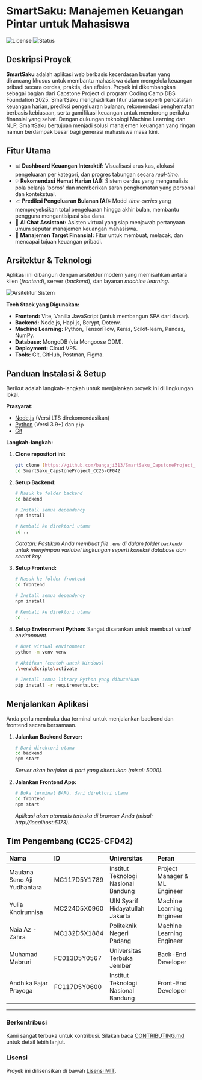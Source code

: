 # **SmartSaku: Manajemen Keuangan Pintar untuk Mahasiswa**

![License](https://img.shields.io/badge/license-MIT-blue.svg)
![Status](https://img.shields.io/badge/status-develop-red.svg)

## **Deskripsi Proyek**

**SmartSaku** adalah aplikasi web berbasis kecerdasan buatan yang dirancang khusus untuk membantu mahasiswa dalam mengelola keuangan pribadi secara cerdas, praktis, dan efisien. Proyek ini dikembangkan sebagai bagian dari Capstone Project di program Coding Camp DBS Foundation 2025. SmartSaku menghadirkan fitur utama seperti pencatatan keuangan harian, prediksi pengeluaran bulanan, rekomendasi penghematan berbasis kebiasaan, serta gamifikasi keuangan untuk mendorong perilaku finansial yang sehat. Dengan dukungan teknologi Machine Learning dan NLP, SmartSaku bertujuan menjadi solusi manajemen keuangan yang ringan namun berdampak besar bagi generasi mahasiswa masa kini.

## **Fitur Utama**

-   📊 **Dashboard Keuangan Interaktif:** Visualisasi arus kas, alokasi pengeluaran per kategori, dan progres tabungan secara *real-time*.
-   💡 **Rekomendasi Hemat Harian (AI):** Sistem cerdas yang menganalisis pola belanja 'boros' dan memberikan saran penghematan yang personal dan kontekstual.
-   📈 **Prediksi Pengeluaran Bulanan (AI):** Model *time-series* yang memproyeksikan total pengeluaran hingga akhir bulan, membantu pengguna mengantisipasi sisa dana.
-   🤖 **AI Chat Assistant:** Asisten virtual yang siap menjawab pertanyaan umum seputar manajemen keuangan mahasiswa.
-   🎯 **Manajemen Target Finansial:** Fitur untuk membuat, melacak, dan mencapai tujuan keuangan pribadi.

## **Arsitektur & Teknologi**

Aplikasi ini dibangun dengan arsitektur modern yang memisahkan antara klien (*frontend*), server (*backend*), dan layanan *machine learning*.

![Arsitektur Sistem](./images/Arsitektur%20Sistem%20SmartSaku.drawio.png)

**Tech Stack yang Digunakan:**

* **Frontend:** Vite, Vanilla JavaScript (untuk membangun SPA dari dasar).
* **Backend:** Node.js, Hapi.js, Bcrypt, Dotenv.
* **Machine Learning:** Python, TensorFlow, Keras, Scikit-learn, Pandas, NumPy.
* **Database:** MongoDB (via Mongoose ODM).
* **Deployment:** Cloud VPS.
* **Tools:** Git, GitHub, Postman, Figma.

## **Panduan Instalasi & Setup**

Berikut adalah langkah-langkah untuk menjalankan proyek ini di lingkungan lokal.

**Prasyarat:**
-   [Node.js](https://nodejs.org/) (Versi LTS direkomendasikan)
-   [Python](https://www.python.org/) (Versi 3.9+) dan `pip`
-   [Git](https://git-scm.com/)

**Langkah-langkah:**

1.  **Clone repositori ini:**
    ```bash
    git clone [https://github.com/bangaji313/SmartSaku_CapstoneProject_CC25-CF042.git](https://github.com/bangaji313/SmartSaku_CapstoneProject_CC25-CF042.git)
    cd SmartSaku_CapstoneProject_CC25-CF042
    ```

2.  **Setup Backend:**
    ```bash
    # Masuk ke folder backend
    cd backend

    # Install semua dependency
    npm install

    # Kembali ke direktori utama
    cd ..
    ```
    *Catatan: Pastikan Anda membuat file `.env` di dalam folder `backend/` untuk menyimpan variabel lingkungan seperti koneksi database dan *secret key*.*

3.  **Setup Frontend:**
    ```bash
    # Masuk ke folder frontend
    cd frontend

    # Install semua dependency
    npm install

    # Kembali ke direktori utama
    cd ..
    ```

4.  **Setup Environment Python:**
    Sangat disarankan untuk membuat *virtual environment*.
    ```bash
    # Buat virtual environment
    python -m venv venv

    # Aktifkan (contoh untuk Windows)
    .\venv\Scripts\activate

    # Install semua library Python yang dibutuhkan
    pip install -r requirements.txt
    ```

## **Menjalankan Aplikasi**

Anda perlu membuka dua terminal untuk menjalankan backend dan frontend secara bersamaan.

1.  **Jalankan Backend Server:**
    ```bash
    # Dari direktori utama
    cd backend
    npm start
    ```
    *Server akan berjalan di port yang ditentukan (misal: 5000).*

2.  **Jalankan Frontend App:**
    ```bash
    # Buka terminal BARU, dari direktori utama
    cd frontend
    npm start
    ```
    *Aplikasi akan otomatis terbuka di browser Anda (misal: http://localhost:5173).*

## **Tim Pengembang (CC25-CF042)**

| Nama                           | ID           | Universitas                         | Peran                       |
| :----------------------------- | :----------- | :---------------------------------- | :-------------------------- |
| Maulana Seno Aji Yudhantara    | MC117D5Y1789 | Institut Teknologi Nasional Bandung | Project Manager & ML Engineer |
| Yulia Khoirunnisa              | MC224D5X0960 | UIN Syarif Hidayatullah Jakarta     | Machine Learning Engineer   |
| Naia Az - Zahra                | MC132D5X1884 | Politeknik Negeri Padang            | Machine Learning Engineer   |
| Muhamad Mabruri                | FC013D5Y0567 | Universitas Terbuka Jember          | Back-End Developer          |
| Andhika Fajar Prayoga          | FC117D5Y0600 | Institut Teknologi Nasional Bandung | Front-End Developer         |

---

### **Berkontribusi**
Kami sangat terbuka untuk kontribusi. Silakan baca [CONTRIBUTING.md](./CONTRIBUTING.md) untuk detail lebih lanjut.

### **Lisensi**
Proyek ini dilisensikan di bawah [Lisensi MIT](./LICENSE).
